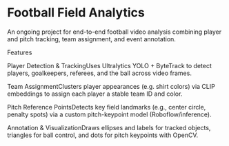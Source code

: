 # Football Field Analytics

An ongoing project for end-to-end football video analysis combining player and pitch tracking, team assignment, and event annotation.

Features

Player Detection & TrackingUses Ultralytics YOLO + ByteTrack to detect players, goalkeepers, referees, and the ball across video frames.

Team AssignmentClusters player appearances (e.g. shirt colors) via CLIP embeddings to assign each player a stable team ID and color.

Pitch Reference PointsDetects key field landmarks (e.g., center circle, penalty spots) via a custom pitch-keypoint model (Roboflow/inference).

Annotation & VisualizationDraws ellipses and labels for tracked objects, triangles for ball control, and dots for pitch keypoints with OpenCV.
